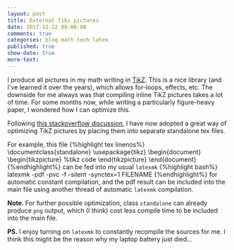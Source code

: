 ```yaml
---
layout: post
title: External Tikz pictures
date: 2017-12-12 08:00:00
comments: true
categories: blog math tech latex
published: true
show-date: true
more-text: 
---
```


I produce all pictures in my math <script type="math/tex">\mathrm{\LaTeX}</script> writing in [TikZ](http://www.texample.net/tikz/).
This is a nice library (and I've learned it over the years), which allows for-loops, effects, etc.
The downside for me always was that compiling inline TikZ pictures takes a lot of time.
For some months now, while writing a particularly figure-heavy paper,
I wondered how I can optimize this.

Following [this stackoverflow discussion](https://stackoverflow.com/questions/2701902/standalone-diagrams-with-tikz), I have now adopted
a great way of optimizing TikZ pictures by placing them into separate standalone tex files.

<!--more-->

For example, this file
{%highlight tex linenos%}
\documentclass{standalone}
\usepackage{tikz}
\begin{document}
\begin{tikzpicture}
	%tikz code
\end{tikzpicture}
\end{document}
{%endhighlight%}
can be fed into my usual `latexmk`
{%highlight bash%}
latexmk -pdf -pvc -f -silent -synctex=1 FILENAME
{%endhighlight%}
for automatic constant compilation, and the pdf result can be included into the main <script type="math/tex">\mathrm{\TeX}</script> file
using another thread of automatic
`latexmk` compilation.

**Note**.
For further possible optimization, <script type="math/tex">\mathrm{\TeX}</script>
class `standalone` can already produce `png` output, which (I think) cost less compile time
to be included into the main <script type="math/tex">\mathrm{\TeX}</script> file.

**PS.** I enjoy turning on `latexmk` to constantly recompile the <script type="math/tex">\mathrm{\LaTeX}</script> sources for me.
I think this might be the reason why my laptop battery just died...
